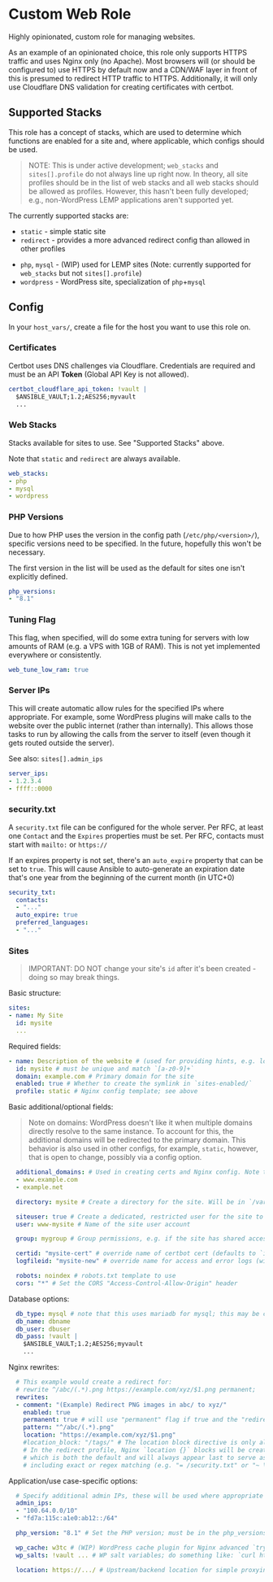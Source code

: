# Custom Web Role

Highly opinionated, custom role for managing websites.

As an example of an opinionated choice, this role only supports HTTPS traffic and uses Nginx only (no Apache).
Most browsers will (or should be configured to) use HTTPS by default now and a CDN/WAF layer in front of this is presumed to redirect HTTP traffic to HTTPS.
Additionally, it will only use Cloudflare DNS validation for creating certificates with certbot.

## Supported Stacks

This role has a concept of stacks, which are used to determine which functions are enabled for a site and, where applicable, which configs should be used.

> NOTE: This is under active development; `web_stacks` and `sites[].profile` do not always line up right now.
> In theory, all site profiles should be in the list of web stacks and all web stacks should be allowed as profiles.
> However, this hasn't been fully developed; e.g., non-WordPress LEMP applications aren't supported yet.

The currently supported stacks are:

* `static` - simple static site
* `redirect` - provides a more advanced redirect config than allowed in other profiles
<!-- * `proxy` - simple proxy -->
* `php`, `mysql` - (WIP) used for LEMP sites (Note: currently supported for `web_stacks` but not `sites[].profile`)
* `wordpress` - WordPress site, specialization of `php`+`mysql`

## Config

In your `host_vars/`, create a file for the host you want to use this role on.

### Certificates

Certbot uses DNS challenges via Cloudflare.
Credentials are required and must be an API **Token** (Global API Key is not allowed).

```yaml
certbot_cloudflare_api_token: !vault |
  $ANSIBLE_VAULT;1.2;AES256;myvault
  ...
```

### Web Stacks

Stacks available for sites to use. See "Supported Stacks" above.

Note that `static`<!--, `proxy`,--> and `redirect` are always available.

```yaml
web_stacks:
- php
- mysql
- wordpress
```

### PHP Versions

Due to how PHP uses the version in the config path (`/etc/php/<version>/`), specific versions need to be specified.
In the future, hopefully this won't be necessary.

The first version in the list will be used as the default for sites one isn't explicitly defined.

```yaml
php_versions:
- "8.1"
```

### Tuning Flag

This flag, when specified, will do some extra tuning for servers with low amounts of RAM (e.g. a VPS with 1GB of RAM).
This is not yet implemented everywhere or consistently.

```yaml
web_tune_low_ram: true
```

### Server IPs

This will create automatic allow rules for the specified IPs where appropriate.
For example, some WordPress plugins will make calls to the website over the public internet (rather than internally).
This allows those tasks to run by allowing the calls from the server to itself (even though it gets routed outside the server).

See also: `sites[].admin_ips`

```yaml
server_ips:
- 1.2.3.4
- ffff::0000
```

### security.txt

A `security.txt` file can be configured for the whole server.
Per RFC, at least one `Contact` and the `Expires` properties must be set.
Per RFC, contacts must start with `mailto:` or `https://`

If an expires property is not set, there's an `auto_expire` property that can be set to `true`.
This will cause Ansible to auto-generate an expiration date that's one year from the beginning of the current month (in UTC+0)

```yaml
security_txt:
  contacts:
  - "..."
  auto_expire: true
  preferred_languages:
  - "..."
```

### Sites

> IMPORTANT: DO NOT change your site's `id` after it's been created - doing so may break things.

Basic structure:

```yaml
sites:
- name: My Site
  id: mysite
  ...
```

Required fields:

```yaml
- name: Description of the website # (used for providing hints, e.g. log messages, in a few places)
  id: mysite # must be unique and match `[a-z0-9]+`
  domain: example.com # Primary domain for the site
  enabled: true # Whether to create the symlink in `sites-enabled/`
  profile: static # Nginx config template; see above
```

Basic additional/optional fields:

> Note on domains: WordPress doesn't like it when multiple domains directly resolve to the same instance.
> To account for this, the additional domains will be redirected to the primary domain.
> This behavior is also used in other configs, for example, `static`, however, that is open to change, possibly via a config option.

```yaml
  additional_domains: # Used in creating certs and Nginx config. Note that this can't update existing certs (at least not yet).
  - www.example.com
  - example.net

  directory: mysite # Create a directory for the site. Will be in `/var/www/<directory>` unless an absolute path in `/home/` is given

  siteuser: true # Create a dedicated, restricted user for the site to run as. Required for PHP sites.
  user: www-mysite # Name of the site user account

  group: mygroup # Group permissions, e.g. if the site has shared access. The web server's www-data user will be added to allow read permissions. Permissions will be set to `2770` on the directory if this is set.

  certid: "mysite-cert" # override name of certbot cert (defaults to `id`)
  logfileid: "mysite-new" # override name for access and error logs (will have access/error suffix appended)

  robots: noindex # robots.txt template to use
  cors: "*" # Set the CORS "Access-Control-Allow-Origin" header
```

Database options:

```yaml
  db_type: mysql # note that this uses mariadb for mysql; this may be changed in the future
  db_name: dbname
  db_user: dbuser
  db_pass: !vault |
    $ANSIBLE_VAULT;1.2;AES256;myvault
    ...
```

Nginx rewrites:

```yaml
  # This example would create a redirect for:
  # rewrite ^/abc/(.*).png https://example.com/xyz/$1.png permanent;
  rewrites:
  - comment: "(Example) Redirect PNG images in abc/ to xyz/"
    enabled: true
    permanent: true # will use "permanent" flag if true and the "redirect" flag if false
    pattern: "^/abc/(.*).png"
    location: "https://example.com/xyz/$1.png"
    #location_block: "/tags/" # The location block directive is only allowed to be used in the redirect profile (to reduce complexity).
    # In the redirect profile, Nginx `location {}` blocks will be created in the order they appear, with the exception of "/",
    # which is both the default and will always appear last to serve as a fallback. This value can be any Nginx location pattern,
    # including exact or regex matching (e.g. "= /security.txt" or "~ \.php$")
```

Application/use case-specific options:

```yaml
  # Specify additional admin IPs, these will be used where appropriate in Nginx allow directives
  admin_ips:
  - "100.64.0.0/10"
  - "fd7a:115c:a1e0:ab12::/64"

  php_version: "8.1" # Set the PHP version; must be in the php_versions list. Will default to first in php_versions list if not specified

  wp_cache: w3tc # (WIP) WordPress cache plugin for Nginx advanced `try_files` options; options are `wpsc` (WP Super Cache) or `w3tc` (W3 Total Cache)
  wp_salts: !vault ... # WP salt variables; do something like: `curl https://api.wordpress.org/secret-key/1.1/salt/ | ansible-vault encrypt_string --stdin-name wp_salts`

  location: https://.../ # Upstream/backend location for simple proxying (not yet implemented)
```
